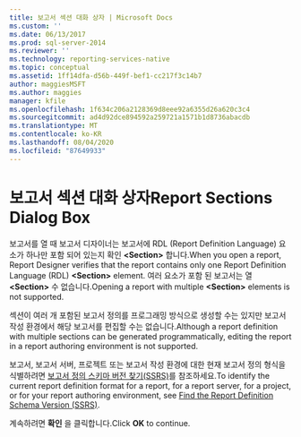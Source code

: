 ```yaml
---
title: 보고서 섹션 대화 상자 | Microsoft Docs
ms.custom: ''
ms.date: 06/13/2017
ms.prod: sql-server-2014
ms.reviewer: ''
ms.technology: reporting-services-native
ms.topic: conceptual
ms.assetid: 1ff14dfa-d56b-449f-bef1-cc217f3c14b7
author: maggiesMSFT
ms.author: maggies
manager: kfile
ms.openlocfilehash: 1f634c206a2128369d8eee92a6355d26a620c3c4
ms.sourcegitcommit: ad4d92dce894592a259721a1571b1d8736abacdb
ms.translationtype: MT
ms.contentlocale: ko-KR
ms.lasthandoff: 08/04/2020
ms.locfileid: "87649933"
---
```

# <a name="report-sections-dialog-box"></a><span data-ttu-id="a9ae4-102">보고서 섹션 대화 상자</span><span class="sxs-lookup"><span data-stu-id="a9ae4-102">Report Sections Dialog Box</span></span>
  <span data-ttu-id="a9ae4-103">보고서를 열 때 보고서 디자이너는 보고서에 RDL (Report Definition Language) 요소가 하나만 포함 되어 있는지 확인 **\<Section>** 합니다.</span><span class="sxs-lookup"><span data-stu-id="a9ae4-103">When you open a report, Report Designer verifies that the report contains only one Report Definition Language (RDL) **\<Section>** element.</span></span> <span data-ttu-id="a9ae4-104">여러 요소가 포함 된 보고서는 열 **\<Section>** 수 없습니다.</span><span class="sxs-lookup"><span data-stu-id="a9ae4-104">Opening a report with multiple **\<Section>** elements is not supported.</span></span>  
  
 <span data-ttu-id="a9ae4-105">섹션이 여러 개 포함된 보고서 정의를 프로그래밍 방식으로 생성할 수는 있지만 보고서 작성 환경에서 해당 보고서를 편집할 수는 없습니다.</span><span class="sxs-lookup"><span data-stu-id="a9ae4-105">Although a report definition with multiple sections can be generated programmatically, editing the report in a report authoring environment is not supported.</span></span>  
  
 <span data-ttu-id="a9ae4-106">보고서, 보고서 서버, 프로젝트 또는 보고서 작성 환경에 대한 현재 보고서 정의 형식을 식별하려면 [보고서 정의 스키마 버전 찾기&#40;SSRS&#41;](reports/find-the-report-definition-schema-version-ssrs.md)를 참조하세요.</span><span class="sxs-lookup"><span data-stu-id="a9ae4-106">To identify the current report definition format for a report, for a report server, for a project, or for your report authoring environment, see [Find the Report Definition Schema Version &#40;SSRS&#41;](reports/find-the-report-definition-schema-version-ssrs.md).</span></span>  
  
 <span data-ttu-id="a9ae4-107">계속하려면 **확인** 을 클릭합니다.</span><span class="sxs-lookup"><span data-stu-id="a9ae4-107">Click **OK** to continue.</span></span>  
  
  
